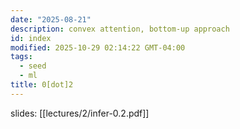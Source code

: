 ```yaml
---
date: "2025-08-21"
description: convex attention, bottom-up approach
id: index
modified: 2025-10-29 02:14:22 GMT-04:00
tags:
  - seed
  - ml
title: 0[dot]2
---
```


slides: [[lectures/2/infer-0.2.pdf]]
